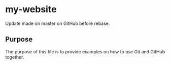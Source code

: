 # my-website

Update made on master on GitHub before rebase.

## Purpose
The purpose of this file is to provide examples on how to use Git and GitHub together.
